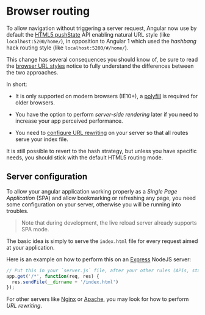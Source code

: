 # Browser routing

To allow navigation without triggering a server request, Angular now use by default the
[HTML5 pushState](https://developer.mozilla.org/en-US/docs/Web/API/History_API#Adding_and_modifying_history_entries)
API enabling natural URL style (like `localhost:5200/home/`), in opposition to Angular 1 which used the *hashbang* hack
routing style (like `localhost:5200/#/home/`). 

This change has several consequences you should know of, be sure to read the 
[browser URL styles](https://angular.io/docs/ts/latest/guide/router.html#!#browser-url-styles) notice to fully
understand the differences between the two approaches.

In short:

- It is only supported on modern browsers (IE10+), a [polyfill](https://github.com/Modernizr/Modernizr/wiki/HTML5-Cross-Browser-Polyfills#html5-history-api-pushstate-replacestate-popstate)
  is required for older browsers.
  
- You have the option to perform *server-side rendering* later if you need to increase your app perceived performance.

- You need to [configure URL rewriting](#server-configuration) on your server so that all routes serve your index file.

It is still possible to revert to the hash strategy, but unless you have specific needs, you should stick with the
default HTML5 routing mode.

## Server configuration

To allow your angular application working properly as a *Single Page Application* (SPA) and allow bookmarking or
refreshing any page, you need some configuration on your server, otherwise you will be running into troubles.
 
> Note that during development, the live reload server already supports SPA mode.

The basic idea is simply to serve the `index.html` file for every request aimed at your application.

Here is an example on how to perform this on an [Express](http://expressjs.com) NodeJS server:

```js
// Put this in your `server.js` file, after your other rules (APIs, static files...) 
app.get('/*', function(req, res) { 
  res.sendFile(__dirname + '/index.html')
});
```

For other servers like [Nginx](https://www.nginx.com/blog/creating-nginx-rewrite-rules/) or
[Apache](http://httpd.apache.org/docs/2.0/misc/rewriteguide.html), you may look for how to perform *URL rewriting*.
